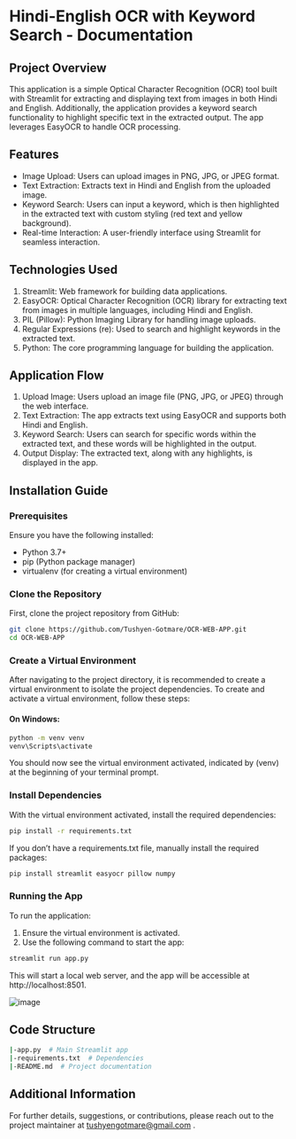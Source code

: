 
# Hindi-English OCR with Keyword Search - Documentation





## Project Overview

This application is a simple Optical Character Recognition (OCR) tool built with Streamlit for extracting and displaying text from images in both Hindi and English. Additionally, the application provides a keyword search functionality to highlight specific text in the extracted output. The app leverages EasyOCR to handle OCR processing.


## Features

- Image Upload: Users can upload images in PNG, JPG, or JPEG format.
- Text Extraction: Extracts text in Hindi and English from the uploaded image.
- Keyword Search: Users can input a keyword, which is then highlighted in the extracted text with custom styling (red text and yellow background).
- Real-time Interaction: A user-friendly interface using Streamlit for seamless interaction.


## Technologies Used

1) Streamlit: Web framework for building data applications.
2) EasyOCR: Optical Character Recognition (OCR) library for extracting text from images in multiple languages, including Hindi and English.
3) PIL (Pillow): Python Imaging Library for handling image uploads.
4) Regular Expressions (re): Used to search and highlight keywords in the extracted text.
5) Python: The core programming language for building the application.
## Application Flow

1) Upload Image: Users upload an image file (PNG, JPG, or JPEG) through the web interface.
2) Text Extraction: The app extracts text using EasyOCR and supports both Hindi and English.
3) Keyword Search: Users can search for specific words within the extracted text, and these words will be highlighted in the output.
4) Output Display: The extracted text, along with any highlights, is displayed in the app.

## Installation Guide

### Prerequisites
Ensure you have the following installed:

- Python 3.7+
- pip (Python package manager)
- virtualenv (for creating a virtual environment)

### Clone the Repository
First, clone the project repository from GitHub:

```bash
git clone https://github.com/Tushyen-Gotmare/OCR-WEB-APP.git
cd OCR-WEB-APP
```

### Create a Virtual Environment
After navigating to the project directory, it is recommended to create a virtual environment to isolate the project dependencies. To create and activate a virtual environment, follow these steps:

#### On Windows: 
```bash
python -m venv venv
venv\Scripts\activate
```

You should now see the virtual environment activated, indicated by (venv) at the beginning of your terminal prompt.

### Install Dependencies
With the virtual environment activated, install the required dependencies:

```bash 
pip install -r requirements.txt
```

If you don’t have a requirements.txt file, manually install the required packages:

```bash 
pip install streamlit easyocr pillow numpy
```

### Running the App
To run the application:

1) Ensure the virtual environment is activated.
2) Use the following command to start the app:

```bash 
streamlit run app.py
```
This will start a local web server, and the app will be accessible at http://localhost:8501.

![image](https://github.com/user-attachments/assets/7c454b94-372a-4a50-a249-af054edb0560)


## Code Structure

```bash 
|-app.py  # Main Streamlit app
|-requirements.txt  # Dependencies
|-README.md  # Project documentation
```
## Additional Information

For further details, suggestions, or contributions, please reach out to the project maintainer at tushyengotmare@gmail.com .
